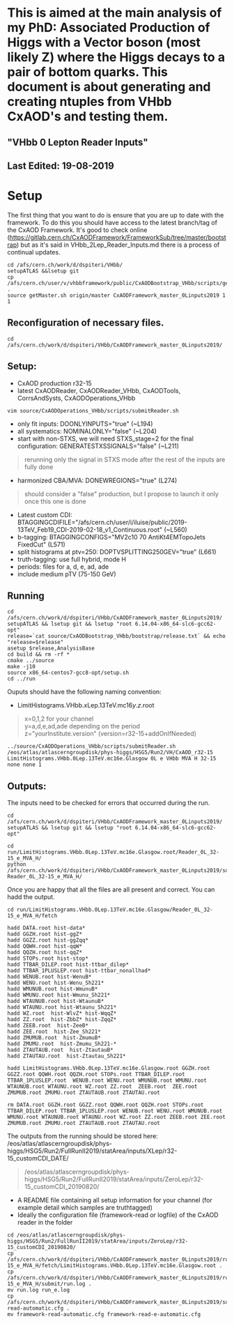 # This is aimed at the main analysis of my PhD: Associated Production of Higgs with a Vector boson (most likely Z) where the Higgs decays to a pair of bottom quarks. This document is about generating and creating ntuples from VHbb CxAOD's and testing them. #

## "VHbb 0 Lepton Reader Inputs" ##

Last Edited: 19-08-2019
-------------------------------------------------------------------------------

# Setup

The first thing that you want to do is ensure that you are up to date with the framework. To do this you should have access to the latest branch/tag of the CxAOD Framework. It's good to check online
(https://gitlab.cern.ch/CxAODFramework/FrameworkSub/tree/master/bootstrap) but as it's said in VHbb_2Lep_Reader_Inputs.md there is a process of continual updates.

~~~
cd /afs/cern.ch/work/d/dspiteri/VHbb/
setupATLAS &&lsetup git
cp /afs/cern.ch/user/v/vhbbframework/public/CxAODBootstrap_VHbb/scripts/getMaster.sh .
source getMaster.sh origin/master CxAODFramework_master_0Linputs2019 1 1
~~~

## Reconfiguration of necessary files.
~~~
cd /afs/cern.ch/work/d/dspiteri/VHbb/CxAODFramework_master_0Linputs2019/
~~~
## Setup:
- CxAOD production r32-15
- latest CxAODReader, CxAODReader_VHbb, CxAODTools, CorrsAndSysts, CxAODOperations_VHbb
~~~
vim source/CxAODOperations_VHbb/scripts/submitReader.sh
~~~
- only fit inputs: DOONLYINPUTS="true" (~L194)
- all systematics: NOMINALONLY="false" (~L204)
- start with non-STXS, we will need STXS_stage=2 for the final configuration: GENERATESTXSSIGNALS="false" (~L211)
>  rerunning only the signal in STXS mode after the rest of the inputs are fully done
- harmonized CBA/MVA: DONEWREGIONS="true" (L274)
>   should  consider a "false" production, but I propose to launch it only once this one is done
- Latest custom CDI: BTAGGINGCDIFILE="/afs/cern.ch/user/i/iluise/public/2019-13TeV_Feb19_CDI-2019-02-18_v1_Continuous.root" (~L560)
- b-tagging: BTAGGINGCONFIGS="MV2c10 70 AntiKt4EMTopoJets FixedCut" (L571)
- split histograms at ptv=250: DOPTVSPLITTING250GEV="true" (L661)
- truth-tagging: use full hybrid, mode H
- periods: files for a, d, e, ad, ade
- include medium pTV (75-150 GeV)

## Running 
~~~
cd /afs/cern.ch/work/d/dspiteri/VHbb/CxAODFramework_master_0Linputs2019/
setupATLAS && lsetup git && lsetup "root 6.14.04-x86_64-slc6-gcc62-opt" 
release=`cat source/CxAODBootstrap_VHbb/bootstrap/release.txt` && echo "release=$release"
asetup $release,AnalysisBase
cd build && rm -rf *
cmake ../source
make -j10
source x86_64-centos7-gcc8-opt/setup.sh
cd ../run
~~~
Ouputs should have the following naming convention:
- LimitHistograms.VHbb.*x*Lep.13TeV.mc16*y*.*z*.root
>  x=0,1,2 for your channel                                                                                    
>  y=a,d,e,ad,ade depending on the period                                                                      
>  z="yourInstitute.version" (version=r32-15+addOnIfNeeded)   
~~~
../source/CxAODOperations_VHbb/scripts/submitReader.sh /eos/atlas/atlascerngroupdisk/phys-higgs/HSG5/Run2/VH/CxAOD_r32-15 LimitHistograms.VHbb.0Lep.13TeV.mc16e.Glasgow 0L e VHbb MVA H 32-15 none none 1

~~~
## Outputs:

The inputs need to be checked for errors that occurred during the run. 
~~~
cd /afs/cern.ch/work/d/dspiteri/VHbb/CxAODFramework_master_0Linputs2019/
setupATLAS && lsetup git && lsetup "root 6.14.04-x86_64-slc6-gcc62-opt" 

cd run/LimitHistograms.VHbb.0Lep.13TeV.mc16e.Glasgow.root/Reader_0L_32-15_e_MVA_H/
python /afs/cern.ch/work/d/dspiteri/VHbb/CxAODFramework_master_0Linputs2019/source/CxAODOperations_VHbb/scripts/checkReaderFails.py Reader_0L_32-15_e_MVA_H/
~~~
Once you are happy that all the files are all present and correct. You can hadd the output.
~~~
cd run/LimitHistograms.VHbb.0Lep.13TeV.mc16e.Glasgow/Reader_0L_32-15_e_MVA_H/fetch

hadd DATA.root hist-data*
hadd GGZH.root hist-ggZ*
hadd GGZZ.root hist-ggZqq*
hadd QQWH.root hist-qqW*
hadd QQZH.root hist-qqZ*
hadd STOPs.root hist-stop*
hadd TTBAR_DILEP.root hist-ttbar_dilep*
hadd TTBAR_1PLUSLEP.root hist-ttbar_nonallhad*
hadd WENUB.root hist-WenuB*
hadd WENU.root hist-Wenu_Sh221*
hadd WMUNUB.root hist-WmunuB*
hadd WMUNU.root hist-Wmunu_Sh221*
hadd WTAUNUB.root hist-WtaunuB*
hadd WTAUNU.root hist-Wtaunu_Sh221*
hadd WZ.root  hist-WlvZ* hist-WqqZ*
hadd ZZ.root  hist-ZbbZ* hist-ZqqZ*
hadd ZEEB.root  hist-ZeeB*
hadd ZEE.root  hist-Zee_Sh221*
hadd ZMUMUB.root  hist-ZmumuB*
hadd ZMUMU.root  hist-Zmumu_Sh221-*
hadd ZTAUTAUB.root  hist-ZtautauB*
hadd ZTAUTAU.root  hist-Ztautau_Sh221*

hadd LimitHistograms.VHbb.0Lep.13TeV.mc16e.Glasgow.root GGZH.root GGZZ.root QQWH.root QQZH.root STOPs.root TTBAR_DILEP.root  TTBAR_1PLUSLEP.root  WENUB.root WENU.root WMUNUB.root WMUNU.root WTAUNUB.root WTAUNU.root WZ.root ZZ.root  ZEEB.root  ZEE.root  ZMUMUB.root ZMUMU.root ZTAUTAUB.root ZTAUTAU.root  

rm DATA.root GGZH.root GGZZ.root QQWH.root QQZH.root STOPs.root TTBAR_DILEP.root TTBAR_1PLUSLEP.root WENUB.root WENU.root WMUNUB.root WMUNU.root WTAUNUB.root WTAUNU.root WZ.root ZZ.root ZEEB.root ZEE.root ZMUMUB.root ZMUMU.root ZTAUTAUB.root ZTAUTAU.root 
~~~
The outputs from the running should be stored here:
/eos/atlas/atlascerngroupdisk/phys-higgs/HSG5/Run2/FullRunII2019/statArea/inputs/XLep/r32-15_customCDI_DATE/
>  /eos/atlas/atlascerngroupdisk/phys-higgs/HSG5/Run2/FullRunII2019/statArea/inputs/ZeroLep/r32-15_customCDI_20190820/

- A README file containing all setup information for your channel (for example detail which samples are truthtagged)
- Ideally the configuration file (framework-read or logfile) of the CxAOD reader in the folder
~~~
cd /eos/atlas/atlascerngroupdisk/phys-higgs/HSG5/Run2/FullRunII2019/statArea/inputs/ZeroLep/r32-15_customCDI_20190820/
cp /afs/cern.ch/work/d/dspiteri/VHbb/CxAODFramework_master_0Linputs2019/run/LimitHistograms.VHbb.0Lep.13TeV.mc16e.Glasgow/Reader_0L_32-15_e_MVA_H/fetch/LimitHistograms.VHbb.0Lep.13TeV.mc16e.Glasgow.root .
cp /afs/cern.ch/work/d/dspiteri/VHbb/CxAODFramework_master_0Linputs2019/run/LimitHistograms.VHbb.0Lep.13TeV.mc16e.Glasgow/Reader_0L_32-15_e_MVA_H/submit/run.log .
mv run.log run_e.log
cp /afs/cern.ch/work/d/dspiteri/VHbb/CxAODFramework_master_0Linputs2019/source/CxAODReader_VHbb/data/framework-read-automatic.cfg .
mv framework-read-automatic.cfg framework-read-e-automatic.cfg
~~~


